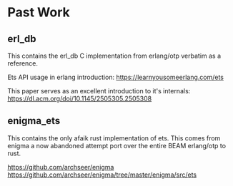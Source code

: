 # Past Work

## erl_db

This contains the erl_db C implementation from erlang/otp verbatim as a reference.

Ets API usage in erlang introduction: <https://learnyousomeerlang.com/ets>

This paper serves as an excellent introduction to it's internals:
<https://dl.acm.org/doi/10.1145/2505305.2505308>

## enigma_ets

This contains the only afaik rust implementation of ets. This comes from enigma a now
abandoned attempt port over the entire BEAM erlang/otp to rust.

<https://github.com/archseer/enigma>
<https://github.com/archseer/enigma/tree/master/enigma/src/ets>
